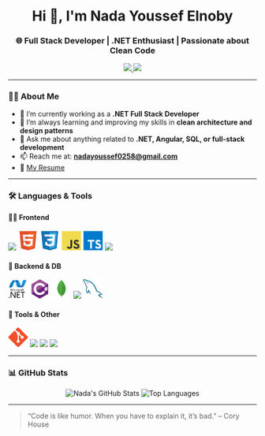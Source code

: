 <h1 align="center">Hi 👋, I'm Nada Youssef Elnoby</h1>
<h3 align="center">🌐 Full Stack Developer | .NET Enthusiast | Passionate about Clean Code</h3>

<p align="center">
  <a href="https://www.linkedin.com/in/nada-youssef258/" target="_blank">
    <img src="https://img.shields.io/badge/LinkedIn-blue?style=for-the-badge&logo=linkedin" />
  </a>
  <a href="mailto:nadayoussef0258@gmail.com">
    <img src="https://img.shields.io/badge/Gmail-red?style=for-the-badge&logo=gmail&logoColor=white" />
  </a>
</p>

---

### 👩‍💻 About Me

- 🔭 I’m currently working as a **.NET Full Stack Developer**  
- 🌱 I’m always learning and improving my skills in **clean architecture and design patterns**  
- 💬 Ask me about anything related to **.NET, Angular, SQL, or full-stack development**  
- 📫 Reach me at: **nadayoussef0258@gmail.com**  
- 📄 [My Resume](https://drive.google.com/file/d/1BaW1qFZzjBH3bBS8bwknkwiuFlYhrnHK/view?usp=sharing)

---

### 🛠️ Languages & Tools

#### 👩‍🎨 Frontend
<img src="https://angular.io/assets/images/logos/angular/angular.svg" width="40"/> 
<img src="https://raw.githubusercontent.com/devicons/devicon/master/icons/html5/html5-original.svg" width="40"/>
<img src="https://raw.githubusercontent.com/devicons/devicon/master/icons/css3/css3-original.svg" width="40"/>
<img src="https://raw.githubusercontent.com/devicons/devicon/master/icons/javascript/javascript-original.svg" width="40"/>
<img src="https://raw.githubusercontent.com/devicons/devicon/master/icons/typescript/typescript-original.svg" width="40"/>
<img src="https://www.vectorlogo.zone/logos/tailwindcss/tailwindcss-icon.svg" width="40"/>

#### 🧠 Backend & DB
<img src="https://raw.githubusercontent.com/devicons/devicon/master/icons/dot-net/dot-net-original-wordmark.svg" width="40"/>
<img src="https://raw.githubusercontent.com/devicons/devicon/master/icons/csharp/csharp-original.svg" width="40"/>
<img src="https://raw.githubusercontent.com/devicons/devicon/master/icons/mongodb/mongodb-original.svg" width="40"/>
<img src="https://www.svgrepo.com/show/303229/microsoft-sql-server-logo.svg" width="40"/>
<img src="https://raw.githubusercontent.com/devicons/devicon/master/icons/mysql/mysql-original.svg" width="40"/>

#### 🧰 Tools & Other
<img src="https://raw.githubusercontent.com/devicons/devicon/master/icons/git/git-original.svg" width="40"/>
<img src="https://www.vectorlogo.zone/logos/getpostman/getpostman-icon.svg" width="40"/>
<img src="https://www.vectorlogo.zone/logos/figma/figma-icon.svg" width="40"/>
<img src="https://www.vectorlogo.zone/logos/microsoft_azure/microsoft_azure-icon.svg" width="40"/>

---

### 📊 GitHub Stats

<p align="center">
  <img src="https://github-readme-stats.vercel.app/api?username=nadayoussef258&show_icons=true&theme=radical" alt="Nada's GitHub Stats" />
  <img src="https://github-readme-stats.vercel.app/api/top-langs/?username=nadayoussef258&layout=compact&theme=radical" alt="Top Languages" />
</p>

---

> “Code is like humor. When you have to explain it, it’s bad.” – Cory House
